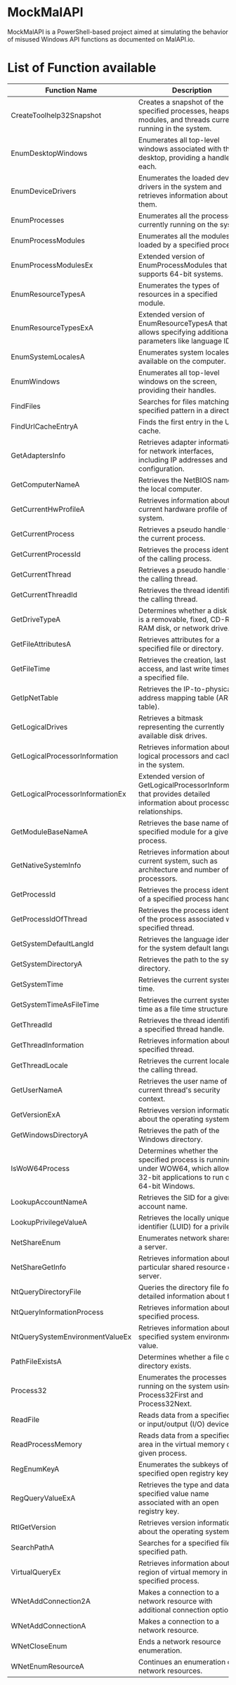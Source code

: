 # MockMalAPI
MockMalAPI is a PowerShell-based project aimed at simulating the behavior of misused Windows API functions as documented on MalAPI.io.
# List of Function available
| Function Name                   | Description |
|--------------------------------|-------------|
| CreateToolhelp32Snapshot       | Creates a snapshot of the specified processes, heaps, modules, and threads currently running in the system. |
| EnumDesktopWindows             | Enumerates all top-level windows associated with the desktop, providing a handle for each. |
| EnumDeviceDrivers              | Enumerates the loaded device drivers in the system and retrieves information about them. |
| EnumProcesses                  | Enumerates all the processes currently running on the system. |
| EnumProcessModules             | Enumerates all the modules loaded by a specified process. |
| EnumProcessModulesEx           | Extended version of EnumProcessModules that supports 64-bit systems. |
| EnumResourceTypesA             | Enumerates the types of resources in a specified module. |
| EnumResourceTypesExA           | Extended version of EnumResourceTypesA that allows specifying additional parameters like language ID. |
| EnumSystemLocalesA             | Enumerates system locales available on the computer. |
| EnumWindows                    | Enumerates all top-level windows on the screen, providing their handles. |
| FindFiles                      | Searches for files matching a specified pattern in a directory. |
| FindUrlCacheEntryA             | Finds the first entry in the URL cache. |
| GetAdaptersInfo                | Retrieves adapter information for network interfaces, including IP addresses and configuration. |
| GetComputerNameA               | Retrieves the NetBIOS name of the local computer. |
| GetCurrentHwProfileA           | Retrieves information about the current hardware profile of the system. |
| GetCurrentProcess              | Retrieves a pseudo handle for the current process. |
| GetCurrentProcessId            | Retrieves the process identifier of the calling process. |
| GetCurrentThread               | Retrieves a pseudo handle for the calling thread. |
| GetCurrentThreadId             | Retrieves the thread identifier of the calling thread. |
| GetDriveTypeA                  | Determines whether a disk drive is a removable, fixed, CD-ROM, RAM disk, or network drive. |
| GetFileAttributesA             | Retrieves attributes for a specified file or directory. |
| GetFileTime                    | Retrieves the creation, last access, and last write times for a specified file. |
| GetIpNetTable                  | Retrieves the IP-to-physical address mapping table (ARP table). |
| GetLogicalDrives               | Retrieves a bitmask representing the currently available disk drives. |
| GetLogicalProcessorInformation | Retrieves information about logical processors and caches in the system. |
| GetLogicalProcessorInformationEx | Extended version of GetLogicalProcessorInformation that provides detailed information about processor relationships. |
| GetModuleBaseNameA             | Retrieves the base name of a specified module for a given process. |
| GetNativeSystemInfo            | Retrieves information about the current system, such as architecture and number of processors. |
| GetProcessId                   | Retrieves the process identifier of a specified process handle. |
| GetProcessIdOfThread           | Retrieves the process identifier of the process associated with a specified thread. |
| GetSystemDefaultLangId         | Retrieves the language identifier for the system default language. |
| GetSystemDirectoryA            | Retrieves the path to the system directory. |
| GetSystemTime                  | Retrieves the current system time. |
| GetSystemTimeAsFileTime        | Retrieves the current system time as a file time structure. |
| GetThreadId                    | Retrieves the thread identifier of a specified thread handle. |
| GetThreadInformation           | Retrieves information about a specified thread. |
| GetThreadLocale                | Retrieves the current locale of the calling thread. |
| GetUserNameA                   | Retrieves the user name of the current thread's security context. |
| GetVersionExA                  | Retrieves version information about the operating system. |
| GetWindowsDirectoryA           | Retrieves the path of the Windows directory. |
| IsWoW64Process                 | Determines whether the specified process is running under WOW64, which allows 32-bit applications to run on 64-bit Windows. |
| LookupAccountNameA             | Retrieves the SID for a given account name. |
| LookupPrivilegeValueA          | Retrieves the locally unique identifier (LUID) for a privilege. |
| NetShareEnum                   | Enumerates network shares on a server. |
| NetShareGetInfo                | Retrieves information about a particular shared resource on a server. |
| NtQueryDirectoryFile           | Queries the directory file for detailed information about files. |
| NtQueryInformationProcess      | Retrieves information about a specified process. |
| NtQuerySystemEnvironmentValueEx | Retrieves information about a specified system environment value. |
| PathFileExistsA                | Determines whether a file or directory exists. |
| Process32                      | Enumerates the processes running on the system using Process32First and Process32Next. |
| ReadFile                       | Reads data from a specified file or input/output (I/O) device. |
| ReadProcessMemory              | Reads data from a specified area in the virtual memory of a given process. |
| RegEnumKeyA                    | Enumerates the subkeys of the specified open registry key. |
| RegQueryValueExA               | Retrieves the type and data of a specified value name associated with an open registry key. |
| RtlGetVersion                  | Retrieves version information about the operating system. |
| SearchPathA                    | Searches for a specified file in a specified path. |
| VirtualQueryEx                 | Retrieves information about a region of virtual memory in a specified process. |
| WNetAddConnection2A            | Makes a connection to a network resource with additional connection options. |
| WNetAddConnectionA             | Makes a connection to a network resource. |
| WNetCloseEnum                  | Ends a network resource enumeration. |
| WNetEnumResourceA              | Continues an enumeration of network resources. |

